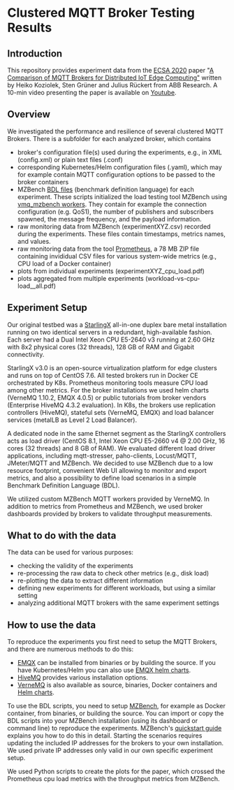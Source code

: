 # Clustered MQTT Broker Testing Results
 
## Introduction
This repository provides experiment data from the [ECSA 2020](https://ecsa2020.disim.univaq.it/) paper "[A Comparison of MQTT Brokers for Distributed IoT Edge Computing"](http://www.koziolek.de/docs/Koziolek2020-ECSA-preprint.pdf) written by Heiko Koziolek, Sten Grüner and Julius Rückert from ABB Research. A 10-min video presenting the paper is available on [Youtube](https://www.youtube.com/watch?v=hvjQLZfQvso).

## Overview
We investigated the performance and resilience of several clustered MQTT Brokers. There is a subfolder for each analyzed broker, which contains 

 - broker's configuration file(s) used during the experiments, e.g., in XML (config.xml) or plain text files (.conf)
 - corresponding Kubernetes/Helm configuration files (.yaml), which may for example contain MQTT configuration options to be passed to the broker containers
 - MZBench [BDL files](https://satori-com.github.io/mzbench/scenarios/tutorial/) (benchmark definition language) for each experiment. These scripts initialized the load testing tool MZBench using [vmq_mzbench workers](https://github.com/vernemq/vmq_mzbench). They contain for example the connection configuration (e.g. QoS1), the number of publishers and subscribers spawned, the message frequency, and the payload information.
 - raw monitoring data from MZBench (experimentXYZ.csv) recorded during the experiments. These files contain timestamps, metrics names, and values. 
 - raw monitoring data from the tool [Prometheus](https://prometheus.io/), a 78 MB ZIP file containing invididual CSV files for various system-wide metrics (e.g., CPU load of a Docker container)
 - plots from individual experiments (experimentXYZ_cpu_load.pdf)
 - plots aggregated from multiple experiments (workload-vs-cpu-load__all.pdf)

## Experiment Setup
Our original testbed was a [StarlingX](https://www.starlingx.io/) all-in-one duplex bare metal installation running on two identical servers in a redundant, high-available fashion. Each server had a Dual Intel Xeon CPU E5-2640 v3 running at 2.60 GHz with 8x2 physical cores (32 threads), 128 GB of RAM and Gigabit connectivity.

StarlingX  v3.0 is an open-source virtualization platform for edge clusters and runs on top of CentOS 7.6. All tested brokers run in Docker CE orchestrated by K8s. Prometheus monitoring tools measure CPU load among other metrics. For the broker installations we used helm charts (VerneMQ 1.10.2, EMQX 4.0.5) or public tutorials from broker vendors (Enterprise HiveMQ 4.3.2 evaluation). In K8s, the brokers use replication controllers (HiveMQ), stateful sets (VerneMQ, EMQX) and load balancer services (metalLB as Level 2 Load Balancer). 

A dedicated node in the same Ethernet segment as the StarlingX controllers acts as load driver (CentOS 8.1, Intel Xeon CPU E5-2660 v4 @ 2.00 GHz, 16 cores (32 threads) and 8 GB of RAM). We evaluated different load driver applications, including mqtt-stresser, paho-clients, Locust/MQTT, JMeter/MQTT and MZBench. We decided to use MZBench due to a low resource footprint, convenient Web UI allowing to monitor and export metrics, and also a possibility to define load scenarios in a simple Benchmark Definition Language (BDL). 

We utilized custom MZBench MQTT workers provided by VerneMQ.  In addition to metrics from Prometheus and MZBench, we used broker dashboards provided by brokers to validate throughput measurements. 

## What to do with the data
The data can be used for various purposes:
 - checking the validity of the experiments
 - re-processing the raw data to check other metrics (e.g., disk load)
 - re-plotting the data to extract different information
 - defining new experiments for different workloads, but using a similar setting
 - analyzing additional MQTT brokers with the same experiment settings

## How to use the data
To reproduce the experiments you first need to setup the MQTT Brokers, and there are numerous methods to do this:
 - [EMQX](https://github.com/emqx/emqx) can be installed from binaries or by building the source. If you have Kubernetes/Helm you can also use [EMQX helm charts](https://github.com/emqx/emqx-rel/tree/master/deploy/charts/emqx).
 - [HiveMQ](https://www.hivemq.com/docs/hivemq/4.4/user-guide/getting-started.html) provides various installation options.
 - [VerneMQ](https://github.com/vernemq/vernemq) is also available as source, binaries, Docker containers and [Helm charts](https://docs.vernemq.com/guides/vernemq-on-kubernetes).

To use the BDL scripts, you need to setup [MZBench](https://satori-com.github.io/mzbench/), for example as Docker container, from binaries, or building the source. You can import or copy the BDL scripts into your MZBench installation (using its dashboard or command line) to reproduce the experiments. MZBench's [quickstart guide](https://satori-com.github.io/mzbench/) explains you how to do this in detail. Starting the scenarios requires updating the included IP addresses for the brokers to your own installation. We used private IP addresses only valid in our own specific experiment setup.

We used Python scripts to create the plots for the paper, which crossed the Prometheus cpu load metrics with the throughput metrics from MZBench. 

